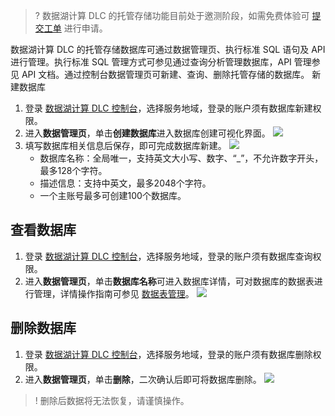 >? 数据湖计算 DLC 的托管存储功能目前处于邀测阶段，如需免费体验可 [提交工单](https://console.cloud.tencent.com/workorder/category) 进行申请。

数据湖计算 DLC 的托管存储数据库可通过数据管理页、执行标准 SQL 语句及 API 进行管理。执行标准 SQL 管理方式可参见通过查询分析管理数据库，API 管理参见 API 文档。通过控制台数据管理页可新建、查询、删除托管存储的数据库。
新建数据库
1. 登录 [数据湖计算 DLC 控制台](https://console.cloud.tencent.com/dlc)，选择服务地域，登录的账户须有数据库新建权限。
2. 进入**数据管理页**，单击**创建数据库**进入数据库创建可视化界面。
![](https://qcloudimg.tencent-cloud.cn/raw/6c3727057c164ce7c949d72bf6adb71a.png)
3. 填写数据库相关信息后保存，即可完成数据库新建。
![](https://qcloudimg.tencent-cloud.cn/raw/226462bd1a8588e388d3e6090f69531f.png)
	- 数据库名称：全局唯一，支持英文大小写、数字、“_”，不允许数字开头，最多128个字符。
	- 描述信息：支持中英文，最多2048个字符。
	- 一个主账号最多可创建100个数据库。

## 查看数据库
1. 登录 [数据湖计算 DLC 控制台](https://console.cloud.tencent.com/dlc)，选择服务地域，登录的账户须有数据库查询权限。
2. 进入**数据管理页**，单击**数据库名称**可进入数据库详情，可对数据库的数据表进行管理，详情操作指南可参见 [数据表管理](https://cloud.tencent.com/document/product/1342/61870)。
![](https://qcloudimg.tencent-cloud.cn/raw/e621ab2eccb0f3d43f45902a06bd9a96.png)

## 删除数据库
1. 登录 [数据湖计算 DLC 控制台](https://console.cloud.tencent.com/dlc)，选择服务地域，登录的账户须有数据库删除权限。
2. 进入**数据管理页**，单击**删除**，二次确认后即可将数据库删除。
![](https://qcloudimg.tencent-cloud.cn/raw/a4cfa79a75529651a1e394a0b519182a.png)

>! 删除后数据将无法恢复，请谨慎操作。


